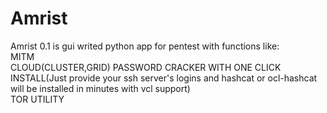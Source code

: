 Amrist
======

Amrist 0.1 is gui writed python app for pentest with functions like:<br>
MITM<br>
CLOUD(CLUSTER,GRID) PASSWORD CRACKER WITH ONE CLICK INSTALL(Just provide your ssh server's logins and hashcat or ocl-hashcat will be installed in minutes with vcl support)<br>
TOR UTILITY <br>
